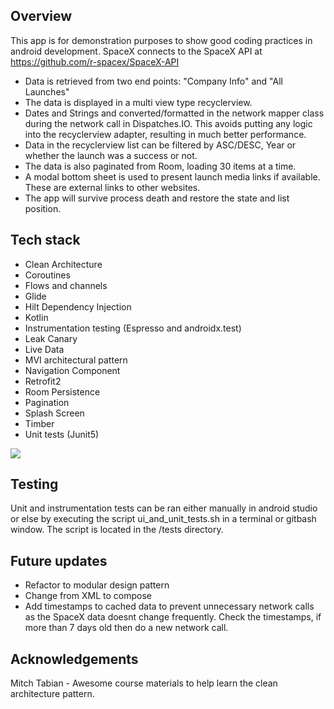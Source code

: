 
## Overview

This app is for demonstration purposes to show good coding practices in android development.
SpaceX connects to the SpaceX API at https://github.com/r-spacex/SpaceX-API

- Data is retrieved from two end points: "Company Info" and "All Launches"
- The data is displayed in a multi view type recyclerview.
- Dates and Strings and converted/formatted in the network mapper class during the network call in Dispatches.IO. This avoids putting any logic into the recyclerview adapter, resulting in much better performance.
- Data in the recyclerview list can be filtered by ASC/DESC, Year or whether the launch was a success or not.
- The data is also paginated from Room, loading 30 items at a time.
- A modal bottom sheet is used to present launch media links if available. These are external links to other websites.
- The app will survive process death and restore the state and list position.

## Tech stack

* Clean Architecture
* Coroutines
* Flows and channels
* Glide
* Hilt Dependency Injection
* Kotlin
* Instrumentation testing (Espresso and androidx.test)
* Leak Canary
* Live Data
* MVI architectural pattern
* Navigation Component
* Retrofit2
* Room Persistence
* Pagination
* Splash Screen
* Timber
* Unit tests (Junit5)

![](images/clean_architecture.png)


## Testing

Unit and instrumentation tests can be ran either manually in android studio or else by executing the script ui_and_unit_tests.sh in a terminal or gitbash window. The script is located in the /tests directory.


## Future updates

* Refactor to modular design pattern
* Change from XML to compose
* Add timestamps to cached data to prevent unnecessary network calls as the SpaceX data doesnt change frequently. Check the timestamps, if more than 7 days old then do a new network call.


## Acknowledgements

Mitch Tabian - Awesome course materials to help learn the clean architecture pattern.
